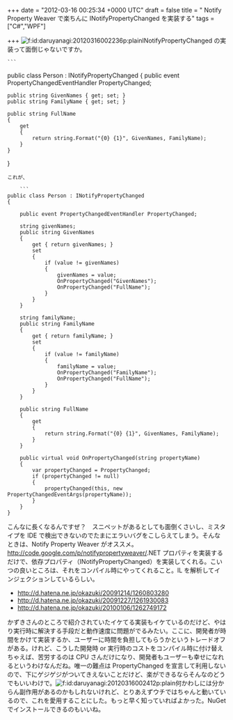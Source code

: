
+++
date = "2012-03-16 00:25:34 +0000 UTC"
draft = false
title = " Notify Property Weaver で楽ちんに INotifyPropertyChanged を実装する"
tags = ["C#","WPF"]

+++
<img src="http://cdn-ak.f.st-hatena.com/images/fotolife/d/daruyanagi/20120316/20120316002236.png" alt="f:id:daruyanagi:20120316002236p:plain" title="f:id:daruyanagi:20120316002236p:plain" class="hatena-fotolife"/>INotifyPropertyChanged の実装って面倒じゃないですか。

    ```
public class Person : INotifyPropertyChanged
{
    public event PropertyChangedEventHandler PropertyChanged;

    public string GivenNames { get; set; }
    public string FamilyName { get; set; }

    public string FullName
    {
        get
        {
            return string.Format("{0} {1}", GivenNames, FamilyName);
        }
    }

}
```
これが、

    ```
public class Person : INotifyPropertyChanged
{

    public event PropertyChangedEventHandler PropertyChanged;

    string givenNames;
    public string GivenNames
    {
        get { return givenNames; }
        set
        {
            if (value != givenNames)
            {
                givenNames = value;
                OnPropertyChanged("GivenNames");
                OnPropertyChanged("FullName");
            }
        }
    }

    string familyName;
    public string FamilyName
    {
        get { return familyName; }
        set 
        {
            if (value != familyName)
            {
                familyName = value;
                OnPropertyChanged("FamilyName");
                OnPropertyChanged("FullName");
            }
        }
    }

    public string FullName
    {
        get
        {
            return string.Format("{0} {1}", GivenNames, FamilyName);
        }
    }

    public virtual void OnPropertyChanged(string propertyName)
    {
        var propertyChanged = PropertyChanged;
        if (propertyChanged != null)
        {
            propertyChanged(this, new PropertyChangedEventArgs(propertyName));
        }
    }
}
```
こんなに長くなるんですぜ？　スニペットがあるとしても面倒くさいし、ミスタイプを IDE で検出できないのでたまにエラいバグをこしらえてしまう。そんなときは、Notify Property Weaver がオススメ。<a href="http://code.google.com/p/notifypropertyweaver/">http://code.google.com/p/notifypropertyweaver/</a>.NET プロパティを実装するだけで、依存プロパティ（INotifyPropertyChanged）を実装してくれる。こいつの良いところは、それをコンパイル時にやってくれること。IL を解析してインジェクションしているらしい。

<ul>
<li><a href="http://d.hatena.ne.jp/okazuki/20091214/1260803280">http://d.hatena.ne.jp/okazuki/20091214/1260803280</a></li>
<li><a href="http://d.hatena.ne.jp/okazuki/20091227/1261930083">http://d.hatena.ne.jp/okazuki/20091227/1261930083</a></li>
<li><a href="http://d.hatena.ne.jp/okazuki/20100106/1262749172">http://d.hatena.ne.jp/okazuki/20100106/1262749172</a></li>
</ul>かずきさんのところで紹介されていたイケてる実装もイケているのだけど、やはり実行時に解決する手段だと動作速度に問題がでるみたい。ここに、開発者が時間をかけて実装するか、ユーザーに時間を負担してもらうかというトレードオフがある。けれど、こうした開発時 or 実行時のコストをコンパイル時に付け替えちゃえば、苦労するのは CPU さんだけになり、開発者もユーザーも幸せになれるというわけなんだね。唯一の難点は PropertyChanged を宣言して利用しないので、下にゲジゲジがついてきえないことだけど、楽ができるならそんなのどうでもいいわけで。<img src="http://cdn-ak.f.st-hatena.com/images/fotolife/d/daruyanagi/20120316/20120316002412.png" alt="f:id:daruyanagi:20120316002412p:plain" title="f:id:daruyanagi:20120316002412p:plain" class="hatena-fotolife"/>何かわしには分からん副作用があるのかもしれないけれど、とりあえずウチではちゃんと動いているので、これを愛用することにした。もっと早く知っていればよかった。NuGet でインストールできるのもいいね。


